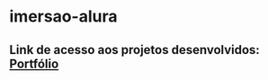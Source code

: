 # imersao-alura
 
## Link de acesso aos projetos desenvolvidos: [Portfólio](https://lucaslopesx.github.io/imersao-alura/Portf%C3%B3lio/index.html)
